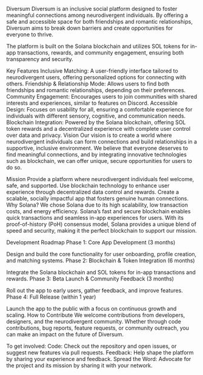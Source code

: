 Diversum
Diversum is an inclusive social platform designed to foster meaningful connections among neurodivergent individuals. By offering a safe and accessible space for both friendships and romantic relationships, Diversum aims to break down barriers and create opportunities for everyone to thrive.

The platform is built on the Solana blockchain and utilizes SOL tokens for in-app transactions, rewards, and community engagement, ensuring both transparency and security.

Key Features
Inclusive Matching: A user-friendly interface tailored to neurodivergent users, offering personalized options for connecting with others.
Friendship & Relationship Mode: Allows users to find both friendships and romantic relationships, depending on their preferences.
Community Engagement: Encourages users to join communities with shared interests and experiences, similar to features on Discord.
Accessible Design: Focuses on usability for all, ensuring a comfortable experience for individuals with different sensory, cognitive, and communication needs.
Blockchain Integration: Powered by the Solana blockchain, offering SOL token rewards and a decentralized experience with complete user control over data and privacy.
Vision
Our vision is to create a world where neurodivergent individuals can form connections and build relationships in a supportive, inclusive environment. We believe that everyone deserves to find meaningful connections, and by integrating innovative technologies such as blockchain, we can offer unique, secure opportunities for users to do so.

Mission
Provide a platform where neurodivergent individuals feel welcome, safe, and supported.
Use blockchain technology to enhance user experience through decentralized data control and rewards.
Create a scalable, socially impactful app that fosters genuine human connections.
Why Solana?
We chose Solana due to its high scalability, low transaction costs, and energy efficiency. Solana’s fast and secure blockchain enables quick transactions and seamless in-app experiences for users. With its proof-of-history (PoH) consensus model, Solana provides a unique blend of speed and security, making it the perfect blockchain to support our mission.

Development Roadmap
Phase 1: Core App Development (3 months)

Design and build the core functionality for user onboarding, profile creation, and matching systems.
Phase 2: Blockchain & Token Integration (6 months)

Integrate the Solana blockchain and SOL tokens for in-app transactions and rewards.
Phase 3: Beta Launch & Community Feedback (3 months)

Roll out the app to early users, gather feedback, and improve features.
Phase 4: Full Release (within 1 year)

Launch the app to the public with a focus on continuous growth and scaling.
How to Contribute
We welcome contributions from developers, designers, and the neurodivergent community. Whether through code contributions, bug reports, feature requests, or community outreach, you can make an impact on the future of Diversum.

To get involved:
Code: Check out the repository and open issues, or suggest new features via pull requests.
Feedback: Help shape the platform by sharing your experience and feedback.
Spread the Word: Advocate for the project and its mission by sharing it with your network.

